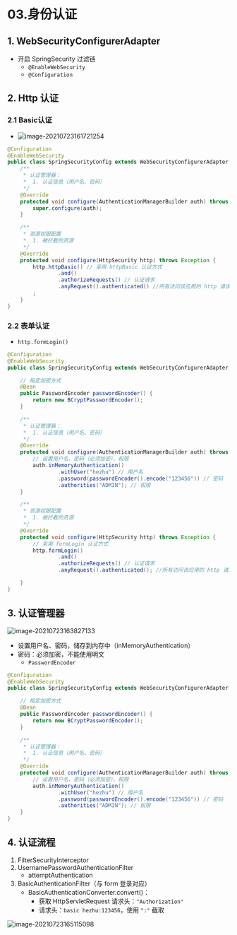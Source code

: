 # 03.身份认证

## 1. WebSecurityConfigurerAdapter

- 开启 SpringSecurity 过滤链
  - `@EnableWebSecurity`
  - `@Configuration`

## 2. Http 认证

### 2.1 Basic认证

- ![image-20210723161721254](https://raw.githubusercontent.com/TWDH/Leetcode-From-Zero/pictures/img/image-20210723161721254.png)

```java
@Configuration
@EnableWebSecurity
public class SpringSecurityConfig extends WebSecurityConfigurerAdapter {
    /**
     * 认证管理器：
     *  1. 认证信息（用户名、密码）
     */
    @Override
    protected void configure(AuthenticationManagerBuilder auth) throws Exception {
        super.configure(auth);
    }

    /**
     * 资源权限配置
     *  1. 被拦截的资源
     */
    @Override
    protected void configure(HttpSecurity http) throws Exception {
        http.httpBasic() // 采用 httpBasic 认证方式
                .and()
                .authorizeRequests() // 认证请求
                .anyRequest().authenticated() //所有访问该应用的 http 请求，都需要身份认证才可以访问
        ;
    }
}
```

### 2.2 表单认证

- `http.formLogin()`

```java
@Configuration
@EnableWebSecurity
public class SpringSecurityConfig extends WebSecurityConfigurerAdapter {

    // 指定加密方式
    @Bean
    public PasswordEncoder passwordEncoder() {
        return new BCryptPasswordEncoder();
    }

    /**
     * 认证管理器：
     *  1. 认证信息（用户名、密码）
     */
    @Override
    protected void configure(AuthenticationManagerBuilder auth) throws Exception {
        // 设置用户名、密码（必须加密）、权限
        auth.inMemoryAuthentication()
                .withUser("hezhu") // 用户名
                .password(passwordEncoder().encode("123456")) // 密码
                .authorities("ADMIN"); // 权限
    }

    /**
     * 资源权限配置
     *  1. 被拦截的资源
     */
    @Override
    protected void configure(HttpSecurity http) throws Exception {
        // 采用 formLogin 认证方式
        http.formLogin()
                .and()
                .authorizeRequests() // 认证请求
                .anyRequest().authenticated(); //所有访问该应用的 http 请求，都需要身份认证才可以访问

    }
}
```



## 3. 认证管理器

![image-20210723163827133](https://raw.githubusercontent.com/TWDH/Leetcode-From-Zero/pictures/img/image-20210723163827133.png)

- 设置用户名、密码，储存到内存中（inMemoryAuthentication）
- 密码：必须加密，不能使用明文
  - `PasswordEncoder`

```java
@Configuration
@EnableWebSecurity
public class SpringSecurityConfig extends WebSecurityConfigurerAdapter {

    // 指定加密方式
    @Bean
    public PasswordEncoder passwordEncoder() {
        return new BCryptPasswordEncoder();
    }

    /**
     * 认证管理器：
     *  1. 认证信息（用户名、密码）
     */
    @Override
    protected void configure(AuthenticationManagerBuilder auth) throws Exception {
        // 设置用户名、密码（必须加密）、权限
        auth.inMemoryAuthentication()
                .withUser("hezhu") // 用户名
                .password(passwordEncoder().encode("123456")) // 密码
                .authorities("ADMIN"); // 权限
    }
}
```

## 4. 认证流程

1. FilterSecurityInterceptor
2. UsernamePasswordAuthenticationFilter
   - attemptAuthentication
3. BasicAuthenticationFilter（与 form 登录对应）
   - BasicAuthenticationConverter.convert()：
     - 获取 HttpServletRequest 请求头：`"Authorization"`
     - 请求头：`basic hezhu:123456`，使用 `":"` 截取

![image-20210723165115098](https://raw.githubusercontent.com/TWDH/Leetcode-From-Zero/pictures/img/image-20210723165115098.png)






















































